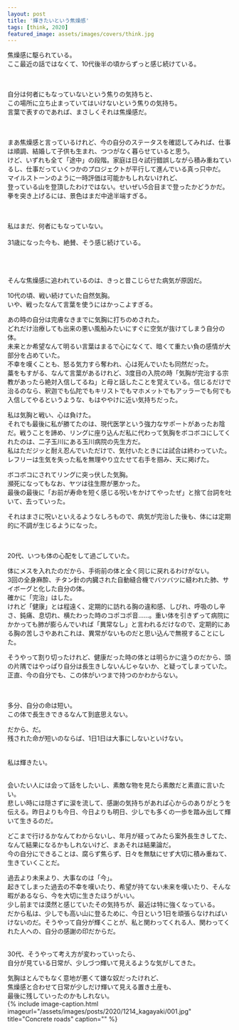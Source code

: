 ```yaml
---
layout: post
title: '輝きたいという焦燥感'
tags: [think, 2020]
featured_image: assets/images/covers/think.jpg
---
```



焦燥感に駆られている。  
ここ最近の話ではなくて、10代後半の頃からずっと感じ続けている。  
<br>
<br>

自分は何者にもなっていないという焦りの気持ちと、  
この場所に立ち止まっていてはいけないという焦りの気持ち。  
言葉で表すのであれば、まさしくそれは焦燥感だ。  
<br>
<br>

まあ焦燥感と言っているけれど、今の自分のステータスを確認してみれば、仕事は順調、結婚して子供も生まれ、つつがなく暮らせていると思う。  
けど、いずれも全て「途中」の段階。家庭は日々試行錯誤しながら積み重ねているし、仕事だっていくつかのプロジェクトが平行して進んでいる真っ只中だ。  
マイルストーンのように一時評価は可能かもしれないけれど、  
登っている山を登頂したわけではない。せいぜい5合目まで登ったかどうかだ。  
拳を突き上げるには、景色はまだ中途半端すぎる。  
<br>
<br>

私はまだ、何者にもなっていない。  
<br>
31歳になった今も、絶賛、そう感じ続けている。  
<br>
<br>
<br>

そんな焦燥感に追われているのは、きっと昔こじらせた病気が原因だ。  

10代の頃、戦い続けていた自然気胸。  
いや、戦ったなんて言葉を使うにはかっこよすぎる。  

あの時の自分は完膚なきまでに気胸に打ちのめされた。  
どれだけ治療しても出来の悪い風船みたいにすぐに空気が抜けてしまう自分の体。  
未来とか希望なんて明るい言葉はまるで心になくて、暗くて重たい負の感情が大部分を占めていた。  
不幸を嘆くことも、怒る気力すら奪われ、心は死んでいたも同然だった。  
藁をもすがる、なんて言葉があるけれど、3度目の入院の時「気胸が完治する宗教があったら絶対入信してるね」と母と話したことを覚えている。信じるだけで治るのなら、釈迦でも仏陀でもキリストでもマホメットでもアッラーでも何でも入信してやるというような、もはややけに近い気持ちだった。  

私は気胸と戦い、心は負けた。  
それでも最後に私が勝てたのは、現代医学という強力なサポートがあったお陰だ。戦うことを諦め、リングに座り込んだ私に代わって気胸をボコボコにしてくれたのは、二子玉川にある玉川病院の先生方だ。  
私はただジッと耐え忍んでいただけで、気付いたときには試合は終わっていた。  
レフリーは生気を失った私を無理やり立たせて右手を掴み、天に掲げた。  

ボコボコにされてリングに突っ伏した気胸。  
瀕死になってもなお、ヤツは往生際が悪かった。  
最後の最後に「お前が寿命を短く感じる呪いをかけてやったぜ」と捨て台詞を吐いて、去っていった。  

それはまさに呪いといえるようなしろもので、病気が完治した後も、体には定期的に不調が生じるようになった。  
<br>
<br>

20代、いつも体の心配をして過ごしていた。  

体にメスを入れたのだから、手術前の体と全く同じに戻れるわけがない。  
3回の全身麻酔、チタン針の内臓された自動縫合機でバツバツに縫われた肺、サイボーグと化した自分の体。  
確かに「完治」はした。  
けれど「健康」とは程遠く、定期的に訪れる胸の違和感、しびれ、呼吸のし辛さ、鈍痛、息切れ、横たわった時のコポコポ音……。重い体を引きずって病院にかかっても肺が膨らんでいれば「異常なし」と言われるだけなので、定期的にある胸の苦しさやあれこれは、異常がないものだと思い込んで無視することにした。  

そうやって割り切ったけれど、健康だった時の体とは明らかに違うのだから、頭の片隅ではやっぱり自分は長生きしないんじゃないか、と疑ってしまっていた。  
正直、今の自分でも、この体がいつまで持つのかわからない。  
<br>
<br>

多分、自分の命は短い。  
この体で長生きできるなんて到底思えない。  

だから、だ。  
残された命が短いのならば、1日1日は大事にしないといけない。  
<br>
<br>
私は輝きたい。
<br>
<br>

会いたい人には会って話をしたいし、素敵な物を見たら素敵だと素直に言いたい。  
悲しい時には隠さずに涙を流して、感謝の気持ちがあれば心からのありがとうを伝える。昨日よりも今日、今日よりも明日、少しでも多くの一歩を踏み出して輝いて生きるのだ。  

どこまで行けるかなんてわからないし、年月が経ってみたら案外長生きしてた、  
なんて結果になるかもしれないけど、まあそれは結果論だ。  
今の自分にできることは、腐らず焦らず、日々を無駄にせず大切に積み重ねて、生きていくことだ。  

過去より未来より、大事なのは「今」。  
起きてしまった過去の不幸を嘆いたり、希望が持てない未来を嘆いたり、そんな暇があるなら、今を大切に生きたほうがいい。  
少し前までは漠然と感じていたその気持ちが、最近は特に強くなっている。  
だから私は、少しでも高い山に登るために、今日という1日を頑張らなければいけないのだ。そうやって自分が輝くことが、私と関わってくれる人、関わってくれた人への、自分の感謝の印だからだ。 
<br>
<br>

30代、そうやって考え方が変わっていったら、  
自分が見ている日常が、少しづつ輝いて見えるような気がしてきた。  

気胸はとんでもなく意地が悪くて嫌な奴だったけれど、  
焦燥感と合わせて日常が少しだけ輝いて見える置き土産も、  
最後に残していったのかもしれない。  
{% include image-caption.html imageurl="/assets/images/posts/2020/1214_kagayaki/001.jpg" title="Concrete roads" caption="" %}
<br>
<br>

